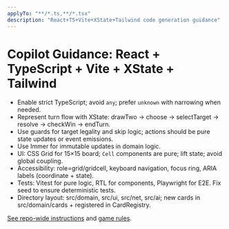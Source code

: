 ```yaml
---
applyTo: "**/*.ts,**/*.tsx"
description: "React+TS+Vite+XState+Tailwind code generation guidance"
---
```

# Copilot Guidance: React + TypeScript + Vite + XState + Tailwind

- Enable strict TypeScript; avoid `any`; prefer `unknown` with narrowing when needed.
- Represent turn flow with XState: drawTwo → choose → selectTarget → resolve → checkWin → endTurn.
- Use guards for target legality and skip logic; actions should be pure state updates or event emissions.
- Use Immer for immutable updates in domain logic.
- UI: CSS Grid for 15×15 board; `Cell` components are pure; lift state; avoid global coupling.
- Accessibility: role=grid/gridcell, keyboard navigation, focus ring, ARIA labels (coordinate + state).
- Tests: Vitest for pure logic, RTL for components, Playwright for E2E. Fix seed to ensure deterministic tests.
- Directory layout: src/domain, src/ui, src/net, src/ai; new cards in src/domain/cards + registered in CardRegistry.

[See repo-wide instructions](../copilot-instructions.md) and [game rules](../../docs/Rules.md).
